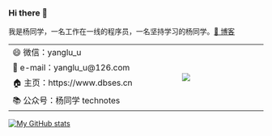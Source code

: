 ### Hi there 👋

我是杨同学，一名工作在一线的程序员，一名坚持学习的杨同学。[🚀 博客](https://juejin.cn/user/2594503173605767)

<table border="0">
  <tbody>
    <tr>
      <td width="350px">😄 微信：yanglu_u</td>
      <td rowspan="4" width="180px">
        <img src="https://technotes.oss-cn-shenzhen.aliyuncs.com/2022/image-20221029164720183.png">
      </td>
    </tr>
    <tr>
      <td>📧 e-mail：yanglu_u@126.com</td>
    </tr>
    <tr>
      <td>🏠 主页：https://www.dbses.cn</td>
    </tr>
    <tr>
      <td>📚 公众号：杨同学 technotes</td>
    </tr>
  </tbody>
</table>

[![My GitHub stats](https://github-readme-stats.vercel.app/api?username=studeyang&show_icons=true&count_private=false&theme=cobalt)](https://github.com/anuraghazra/github-readme-stats)

